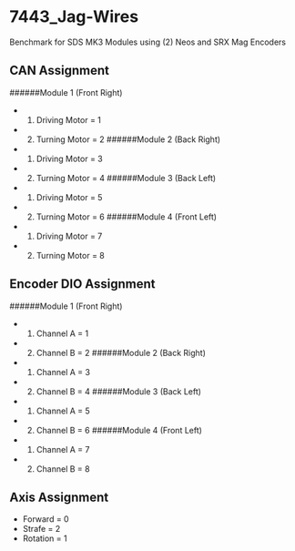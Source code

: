 # 7443_Jag-Wires
Benchmark for SDS MK3 Modules using (2) Neos and SRX Mag Encoders

## CAN Assignment
######Module 1 (Front Right)
* 1. Driving Motor = 1
* 2. Turning Motor = 2
######Module 2 (Back Right)
* 1. Driving Motor = 3
* 2. Turning Motor = 4
######Module 3 (Back Left)
* 1. Driving Motor = 5
* 2. Turning Motor = 6
######Module 4 (Front Left)
* 1. Driving Motor = 7
* 2. Turning Motor = 8	
	
## Encoder DIO Assignment
######Module 1 (Front Right)
* 1. Channel A = 1
* 2. Channel B = 2
######Module 2 (Back Right)
* 1. Channel A = 3
* 2. Channel B = 4
######Module 3 (Back Left)
* 1. Channel A = 5
* 2. Channel B = 6
######Module 4 (Front Left)
* 1. Channel A = 7
* 2. Channel B = 8
	
## Axis Assignment
* Forward = 0
* Strafe = 2
* Rotation = 1
